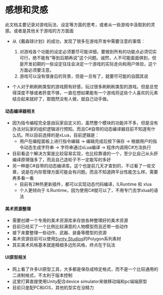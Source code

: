 # 感想和灵感
此文档主要记录对游戏玩法、设定等方面的思考，或者从一些游戏中汲取到的灵感。或者是其他关于游戏的方方面面

- 从《戴森球计划》的成功，发现了很多在游戏开发中需要注意的事情：
    1. 对游戏各个功能的设定必须要尽可能详细，要做到所有的功能点必须切实可行，绝不能有“等到后期再说”这个问题。诚然，人不可能面面俱到，但是开发初期的一些设定往往会决定一个游戏的实际走向和用户体验，这个方面必须要注意。
    2. 游戏可以没有很身后的背景，但是一旦有了，就要尽可能的自圆其说

- 个人对于刷刷刷类型的游戏颇有好感，玩过很多刷刷刷类型的游戏。但是总觉得深度不够或者肝度不够，一直在想如果能有一个游戏将这些个人喜欢的元素结合起来就好了，那既然没有人做，就自己动手做。

#### 动态编译器相关
- 因为指令编程完全是由玩家自定义的，虽然整个模块的功能并不多，但是没有办法对玩家的组织逻辑进行预知。而且C#自带的动态编译器目前不知道有什么坑。所以目前选择的是xLua，目前逻辑是：
    - 用户在编程面板上进行指令编辑 -> 编辑完成后按下保存 -> 根据用户的指令动态生成字符串 -> 字符串通过xLua编译 -> 程序内调用C#方法执行
- 目前看这个解决方案是比较容易实现，也比较靠谱的一个，至少比自己从头肝编译原理强多了，而且自己造轮子不一定能写的多好
- 另一种是C#自带的动态编译库。这个也是前几天才查到的，不过看了一些文章，说是在内存管理方面可能会有问题。而且不知道跨平台性能怎么样。需要再多看一看
    - 目前有2种热更新插件，都可以实现动态代码编译，ILRuntime 和 xlua
    - 个人更倾向于 ILRuntime，因为使用C#就可以了，不用专门去学xlua的语法

#### 美术资源整理
- 需要创建一个专用的美术资源库来存放各种整理好的美术资源
- 目前已经买了一个比例比较满意的人物模型而且还带一些动作
- 接下来要整理一些动作、武器、装备等模型的资源
- 美术资源目前可以使用[Synty Studios](https://assetstore.unity.com/publishers/5217)的Polygon系列素材
- 其实美术风格基本就是精细多边形风格，终点在于玩法

#### UI原型相关
- 网上看了许多UI原型工具，大多都是保存成特定格式，而不是一个比较通用的二进制格式，不太利于版本控制
- 这里打算直接使用Unity配合device simulator来做移动端和pc端端原型
- 目前只是配PC和iOS，其他机型实在没精力